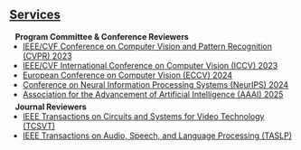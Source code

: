 ## <u>Services</u>
<h4 style="margin:0 10px 0;">Program Committee & Conference Reviewers</h4>

<ul style="margin:0 0 5px;">
  <li><a href="http://cvpr2023.thecvf.com/"><autocolor>IEEE/CVF Conference on Computer Vision and Pattern Recognition (CVPR) 2023</autocolor></a></li>
  <li><a href="http://iccv2023.thecvf.com/"><autocolor>IEEE/CVF International Conference on Computer Vision (ICCV) 2023</autocolor></a></li>
  <li><a href="https://eccv2024.ecva.net/"><autocolor>European Conference on Computer Vision (ECCV) 2024</autocolor></a></li>
  <li><a href="https://neurips.cc/"><autocolor>Conference on Neural Information Processing Systems (NeurIPS) 2024</autocolor></a></li>
  <li><a href="https://aaai.org/"><autocolor>Association for the Advancement of Artificial Intelligence (AAAI) 2025</autocolor></a></li>
</ul>
  
</ul>
<h4 style="margin:0 10px 0;">Journal Reviewers</h4>

<ul style="margin:0 0 20px;">
  <li><a href="https://ieeexplore.ieee.org/xpl/RecentIssue.jsp?punumber=76"><autocolor>IEEE Transactions on Circuits and Systems for Video Technology (TCSVT)</autocolor></a></li>
  <li><a href="https://ieeexplore.ieee.org/xpl/RecentIssue.jsp?punumber=6570655"><autocolor>IEEE Transactions on Audio, Speech, and Language Processing (TASLP)</autocolor></a></li>
</ul>

